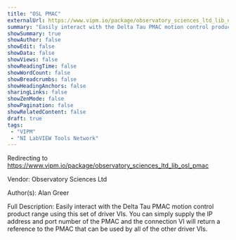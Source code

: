 ```yaml
---
title: "OSL PMAC"
externalUrl: https://www.vipm.io/package/observatory_sciences_ltd_lib_osl_pmac
summary: "Easily interact with the Delta Tau PMAC motion control product range using this set of driver VIs."
showSummary: true
showAuthor: false
showEdit: false
showData: false
showViews: false
showReadingTime: false
showWordCount: false
showBreadcrumbs: false
showHeadingAnchors: false
sharingLinks: false
showZenMode: false
showPagination: false
showRelatedContent: false
draft: true
tags:
 - "VIPM"
 - "NI LabVIEW Tools Network"
---
```


Redirecting to https://www.vipm.io/package/observatory_sciences_ltd_lib_osl_pmac

Vendor: Observatory Sciences Ltd

Author(s): Alan Greer
 
Full Description:
Easily interact with the Delta Tau PMAC motion control product range using this set of driver VIs.  You can simply supply the IP address and port number of the PMAC and the connection VI will return a reference to the PMAC that can be used by all of the other driver VIs.